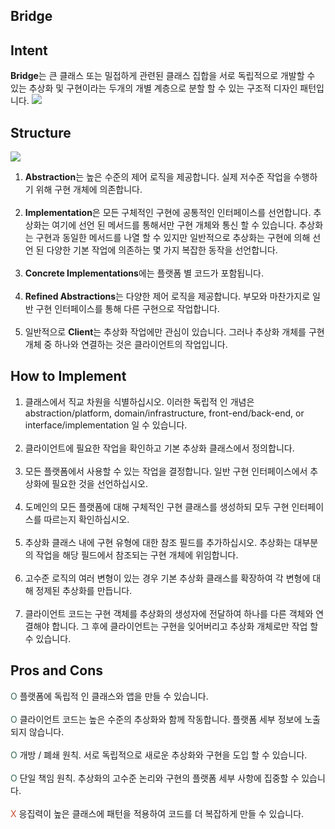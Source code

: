 Bridge
---
## Intent
**Bridge**는 큰 클래스 또는 밀접하게 관련된 클래스 집합을 서로 독립적으로 개발할 수 있는 추상화 및 구현이라는 두개의 개별 계층으로 분할 할 수 있는 구조적 디자인 패턴입니다.
![](https://images.velog.io/images/chrishan/post/0b06d89b-300b-4563-b002-13a1207d7fad/bridge-2x.png)

## Structure
![](https://images.velog.io/images/chrishan/post/53e1a5b5-a4f4-4bbe-a2e8-aaa5f8bf5666/structure-en-indexed-2x.png)

1. **Abstraction**는 높은 수준의 제어 로직을 제공합니다. 실제 저수준 작업을 수행하기 위해 구현 개체에 의존합니다.<br /><br />
2. **Implementation**은 모든 구체적인 구현에 공통적인 인터페이스를 선언합니다. 추상화는 여기에 선언 된 메서드를 통해서만 구현 개체와 통신 할 수 있습니다.
   추상화는 구현과 동일한 메서드를 나열 할 수 있지만 일반적으로 추상화는 구현에 의해 선언 된 다양한 기본 작업에 의존하는 몇 가지 복잡한 동작을 선언합니다.<br /><br />
3. **Concrete Implementations**에는 플랫폼 별 코드가 포함됩니다.<br /><br />
4. **Refined Abstractions**는 다양한 제어 로직을 제공합니다. 부모와 마찬가지로 일반 구현 인터페이스를 통해 다른 구현으로 작업합니다.<br /><br />
5. 일반적으로 **Client**는 추상화 작업에만 관심이 있습니다. 그러나 추상화 개체를 구현 개체 중 하나와 연결하는 것은 클라이언트의 작업입니다.

## How to Implement
1. 클래스에서 직교 차원을 식별하십시오. 이러한 독립적 인 개념은 abstraction/platform, domain/infrastructure, front-end/back-end, or interface/implementation 일 수 있습니다.<br /><br />
2. 클라이언트에 필요한 작업을 확인하고 기본 추상화 클래스에서 정의합니다.<br /><br />
3. 모든 플랫폼에서 사용할 수 있는 작업을 결정합니다. 일반 구현 인터페이스에서 추상화에 필요한 것을 선언하십시오.<br /><br />
4. 도메인의 모든 플랫폼에 대해 구체적인 구현 클래스를 생성하되 모두 구현 인터페이스를 따르는지 확인하십시오.<br /><br />
5. 추상화 클래스 내에 구현 유형에 대한 참조 필드를 추가하십시오. 추상화는 대부분의 작업을 해당 필드에서 참조되는 구현 개체에 위임합니다.<br /><br />
6. 고수준 로직의 여러 변형이 있는 경우 기본 추상화 클래스를 확장하여 각 변형에 대해 정제된 추상화를 만듭니다.<br /><br />
7. 클라이언트 코드는 구현 객체를 추상화의 생성자에 전달하여 하나를 다른 객체와 연결해야 합니다. 그 후에 클라이언트는 구현을 잊어버리고 추상화 개체로만 작업 할 수 있습니다.
## Pros and Cons
<span style="color:#346751;">O</span> 플랫폼에 독립적 인 클래스와 앱을 만들 수 있습니다.<br /><br />
<span style="color:#346751;">O</span> 클라이언트 코드는 높은 수준의 추상화와 함께 작동합니다. 플랫폼 세부 정보에 노출되지 않습니다.<br /><br />
<span style="color:#346751;">O</span> 개방 / 폐쇄 원칙. 서로 독립적으로 새로운 추상화와 구현을 도입 할 수 있습니다.<br /><br />
<span style="color:#346751;">O</span> 단일 책임 원칙. 추상화의 고수준 논리와 구현의 플랫폼 세부 사항에 집중할 수 있습니다.<br /><br />
<span style="color:#C84B31;">X</span> 응집력이 높은 클래스에 패턴을 적용하여 코드를 더 복잡하게 만들 수 있습니다.